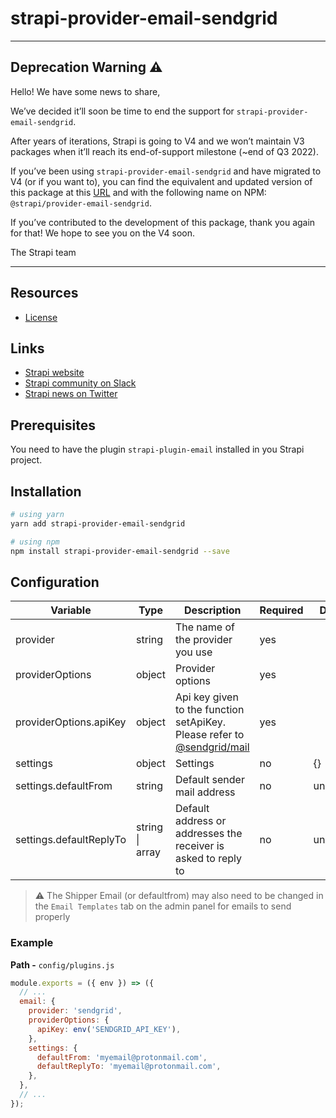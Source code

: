 # strapi-provider-email-sendgrid

---

## Deprecation Warning :warning:

Hello! We have some news to share,

We’ve decided it’ll soon be time to end the support for `strapi-provider-email-sendgrid`.

After years of iterations, Strapi is going to V4 and we won’t maintain V3 packages when it’ll reach its end-of-support milestone (~end of Q3 2022).

If you’ve been using `strapi-provider-email-sendgrid` and have migrated to V4 (or if you want to), you can find the equivalent and updated version of this package at this [URL](https://github.com/strapi/strapi/tree/master/packages/providers/email-sendgrid) and with the following name on NPM: `@strapi/provider-email-sendgrid`.

If you’ve contributed to the development of this package, thank you again for that! We hope to see you on the V4 soon.

The Strapi team

---

## Resources

- [License](LICENSE)

## Links

- [Strapi website](https://strapi.io/)
- [Strapi community on Slack](https://slack.strapi.io)
- [Strapi news on Twitter](https://twitter.com/strapijs)

## Prerequisites

You need to have the plugin `strapi-plugin-email` installed in you Strapi project.

## Installation

```bash
# using yarn
yarn add strapi-provider-email-sendgrid

# using npm
npm install strapi-provider-email-sendgrid --save
```

## Configuration

| Variable                | Type                    | Description                                                                                                             | Required | Default   |
| ----------------------- | ----------------------- | ----------------------------------------------------------------------------------------------------------------------- | -------- | --------- |
| provider                | string                  | The name of the provider you use                                                                                        | yes      |           |
| providerOptions         | object                  | Provider options                                                                                                        | yes      |           |
| providerOptions.apiKey  | object                  | Api key given to the function setApiKey. Please refer to [@sendgrid/mail](https://www.npmjs.com/package/@sendgrid/mail) | yes      |           |
| settings                | object                  | Settings                                                                                                                | no       | {}        |
| settings.defaultFrom    | string                  | Default sender mail address                                                                                             | no       | undefined |
| settings.defaultReplyTo | string \| array<string> | Default address or addresses the receiver is asked to reply to                                                          | no       | undefined |

> :warning: The Shipper Email (or defaultfrom) may also need to be changed in the `Email Templates` tab on the admin panel for emails to send properly

### Example

**Path -** `config/plugins.js`

```js
module.exports = ({ env }) => ({
  // ...
  email: {
    provider: 'sendgrid',
    providerOptions: {
      apiKey: env('SENDGRID_API_KEY'),
    },
    settings: {
      defaultFrom: 'myemail@protonmail.com',
      defaultReplyTo: 'myemail@protonmail.com',
    },
  },
  // ...
});
```
